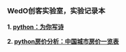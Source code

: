 ### WedO创客实验室，实验记录本

**1. [python：为你写诗](https://github.com/dnnyyq/wedo_lab/tree/master/gen_poem)**

**2. [python房价分析：中国城市房价一览表](https://github.com/dnnyyq/wedo_lab/tree/master/house)**

